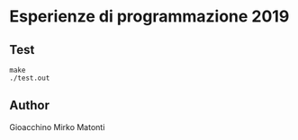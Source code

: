 ﻿# Esperienze di programmazione 2019




## Test
```
make
./test.out
```

## Author
Gioacchino Mirko Matonti
